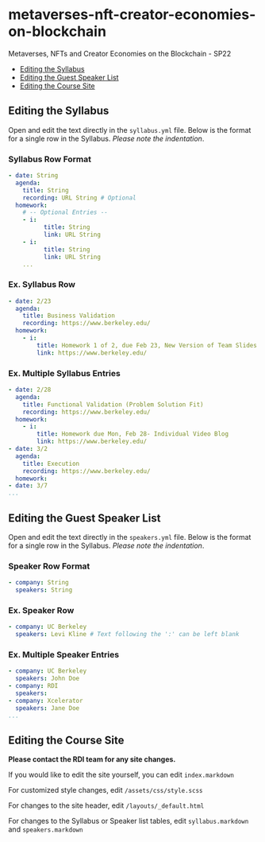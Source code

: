 # metaverses-nft-creator-economies-on-blockchain
Metaverses, NFTs and Creator Economies on the Blockchain - SP22

- [Editing the Syllabus](#editing-the-syllabus)
- [Editing the Guest Speaker List](#editing-the-guest-speaker-list)
- [Editing the Course Site](#editing-the-course-site)

## Editing the Syllabus
Open and edit the text directly in the `syllabus.yml` file. Below is the format for a single row in the Syllabus. _Please note the indentation_.

### Syllabus Row Format

```yml
- date: String
  agenda:
    title: String
    recording: URL String # Optional
  homework:
    # -- Optional Entries --
    - i:
          title: String
          link: URL String
    - i:
          title: String
          link: URL String
    ...
```
### Ex. Syllabus Row

```yml
- date: 2/23
  agenda:
    title: Business Validation
    recording: https://www.berkeley.edu/
  homework:
    - i:
        title: Homework 1 of 2, due Feb 23, New Version of Team Slides
        link: https://www.berkeley.edu/    
```
### Ex. Multiple Syllabus Entries
```yml
- date: 2/28
  agenda:
    title: Functional Validation (Problem Solution Fit)
    recording: https://www.berkeley.edu/
  homework:
    - i:
        title: Homework due Mon, Feb 28- Individual Video Blog
        link: https://www.berkeley.edu/
- date: 3/2
  agenda:
    title: Execution
    recording: https://www.berkeley.edu/
  homework:
- date: 3/7
...
```

## Editing the Guest Speaker List
Open and edit the text directly in the `speakers.yml` file. Below is the format for a single row in the Syllabus. _Please note the indentation_.

### Speaker Row Format
```yml
- company: String
  speakers: String
```

### Ex. Speaker Row
```yml
- company: UC Berkeley
  speakers: Levi Kline # Text following the ':' can be left blank
```

### Ex. Multiple Speaker Entries
```yml
- company: UC Berkeley
  speakers: John Doe
- company: RDI
  speakers:
- company: Xcelerator
  speakers: Jane Doe
...
```

## Editing the Course Site
**Please contact the RDI team for any site changes.** 

If you would like to edit the site yourself, you can edit `index.markdown` 

For customized style changes, edit `/assets/css/style.scss`

For changes to the site header, edit `/layouts/_default.html`

For changes to the Syllabus or Speaker list tables, edit `syllabus.markdown` and `speakers.markdown`
